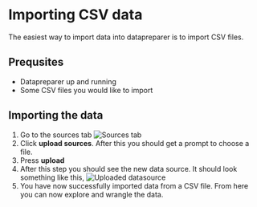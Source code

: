 # Importing CSV data

The easiest way to import data into datapreparer is to import CSV files.

## Prequsites
- Datapreparer up and running
- Some CSV files you would like to import

## Importing the data
1. Go to the sources tab
![Sources tab](https://i.imgur.com/IQvHsTG.png)
2. Click **upload sources**. After this you should get a prompt to choose a file.
3. Press **upload**
4. After this step you should see the new data source. It should look something like this,
![Uploaded datasource](https://i.imgur.com/crTuf38.png)
5. You have now successfully imported data from a CSV file. From here you can now explore and wrangle the data.
